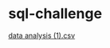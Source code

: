 # sql-challenge
[data analysis (1).csv](https://github.com/jessnguyen9/sql-challenge/files/11815104/data.analysis.1.csv)
